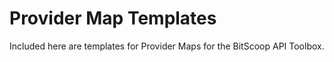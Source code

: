 # Provider Map Templates

Included here are templates for Provider Maps for the BitScoop API Toolbox.
